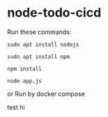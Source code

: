 # node-todo-cicd

Run these commands:


`sudo apt install nodejs`


`sudo apt install npm`


`npm install`

`node app.js`

or Run by docker compose

test
hi
